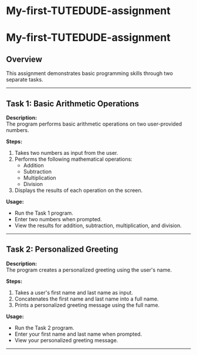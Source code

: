 # My-first-TUTEDUDE-assignment
# My-first-TUTEDUDE-assignment

## Overview

This assignment demonstrates basic programming skills through two separate tasks.

---

## Task 1: Basic Arithmetic Operations

**Description:**  
The program performs basic arithmetic operations on two user-provided numbers.

**Steps:**
1. Takes two numbers as input from the user.
2. Performs the following mathematical operations:
   - Addition
   - Subtraction
   - Multiplication
   - Division
3. Displays the results of each operation on the screen.

**Usage:**
- Run the Task 1 program.
- Enter two numbers when prompted.
- View the results for addition, subtraction, multiplication, and division.

---

## Task 2: Personalized Greeting

**Description:**  
The program creates a personalized greeting using the user's name.

**Steps:**
1. Takes a user's first name and last name as input.
2. Concatenates the first name and last name into a full name.
3. Prints a personalized greeting message using the full name.

**Usage:**
- Run the Task 2 program.
- Enter your first name and last name when prompted.
- View your personalized greeting message.

---
